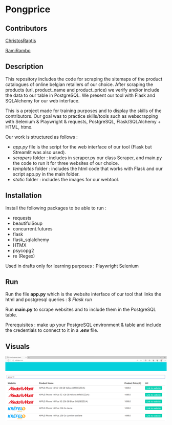# Pongprice

## Contributors

[ChristosRaptis](https://github.com/ChristosRaptis)

[RamiRambo](https://github.com/RamiRambo)

## Description

This repository includes the code for scraping the sitemaps of the product catalogues of online belgian retailers of our choice. After scraping the products (url, product_name and product_price) we verify and/or include the data to our table in PostgreSQL. We present our tool with Flask and SQLAlchemy for our web interface.

This is a project made for training purposes and to display the skills of the contributors. Our goal was to practice skills/tools such as webscrapping with Selenium & Playwright & requests, PostgreSQL, Flask/SQLAlchemy + HTML, htmx.

Our work is structured as follows : 

- *app.py* file is the script for the web interface of our tool (Flask but Streamlit was also used).
- *scrapers* folder : includes in scraper.py our class Scraper, and main.py the code to run it for three websites of our choice.
- *templates* folder : includes the html code that works with Flask and our script app.py in the main folder.
- *static* folder : includes the images for our webtool.

## Installation

Install the following packages to be able to run : 

- requests
- beautifulSoup
- concurrent.futures
- flask
- flask_sqlalchemy
- HTMX
- psycopg2
- re (Regex)

Used in drafts only for learning purposes :
Playwright
Selenium


## Run

Run the file **app.py** which is the website interface of our tool that links the html and postgresql queries : 
            $ *Flask run*

Run **main.py** to scrape websites and to include them in the PostgreSQL table.

Prerequisites : make up your PostgreSQL environment & table and include the credentials to connect to it in a **.env** file.

## Visuals

![PongPrice (Image)](Visual_Pongprice.png)

    

